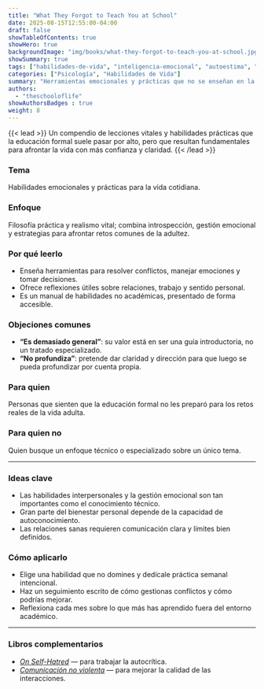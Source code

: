 ```yaml
---
title: "What They Forgot to Teach You at School"
date: 2025-08-15T12:55:00-04:00
draft: false
showTableOfContents: true
showHero: true
backgroundImage: "img/books/what-they-forgot-to-teach-you-at-school.jpg"
showSummary: true
tags: ["habilidades-de-vida", "inteligencia-emocional", "autoestima", "resiliencia"]
categories: ["Psicología", "Habilidades de Vida"]
summary: "Herramientas emocionales y prácticas que no se enseñan en la escuela, pero son esenciales para la vida adulta."
authors:
  - "theschooloflife"
showAuthorsBadges : true
weight: 8
---
```


{{< lead >}}
Un compendio de lecciones vitales y habilidades prácticas que la educación formal suele pasar por alto, pero que resultan fundamentales para afrontar la vida con más confianza y claridad.
{{< /lead >}}

### Tema
Habilidades emocionales y prácticas para la vida cotidiana.

### Enfoque
Filosofía práctica y realismo vital; combina introspección, gestión emocional y estrategias para afrontar retos comunes de la adultez.

### Por qué leerlo
* Enseña herramientas para resolver conflictos, manejar emociones y tomar decisiones.
* Ofrece reflexiones útiles sobre relaciones, trabajo y sentido personal.
* Es un manual de habilidades no académicas, presentado de forma accesible.

### Objeciones comunes
- **“Es demasiado general”**: su valor está en ser una guía introductoria, no un tratado especializado.
- **“No profundiza”**: pretende dar claridad y dirección para que luego se pueda profundizar por cuenta propia.

### Para quien
Personas que sienten que la educación formal no les preparó para los retos reales de la vida adulta.

### Para quien no
Quien busque un enfoque técnico o especializado sobre un único tema.

---

### Ideas clave
- Las habilidades interpersonales y la gestión emocional son tan importantes como el conocimiento técnico.
- Gran parte del bienestar personal depende de la capacidad de autoconocimiento.
- Las relaciones sanas requieren comunicación clara y límites bien definidos.

### Cómo aplicarlo
- Elige una habilidad que no domines y dedícale práctica semanal intencional.
- Haz un seguimiento escrito de cómo gestionas conflictos y cómo podrías mejorar.
- Reflexiona cada mes sobre lo que más has aprendido fuera del entorno académico.

---

### Libros complementarios
- [*On Self-Hatred*](/es/books/psychology/on-self-hatred) — para trabajar la autocrítica.
- [*Comunicación no violenta*](/es/books/relationships-and-communication/comunicacion-no-violenta) — para mejorar la calidad de las interacciones.
